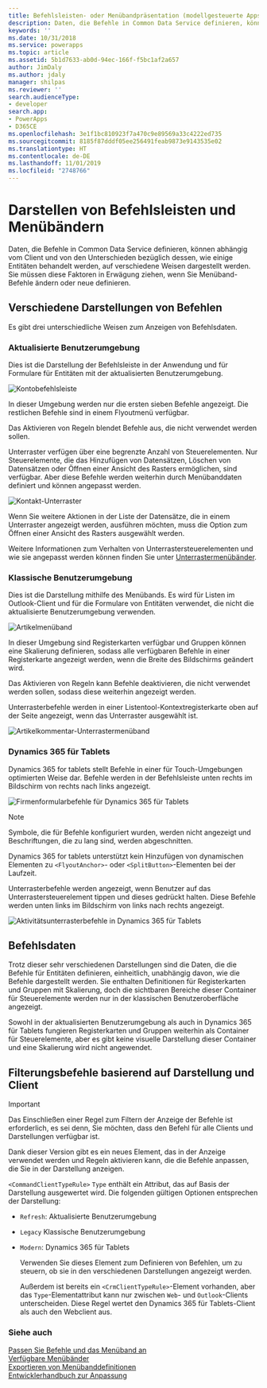 ```yaml
---
title: Befehlsleisten- oder Menübandpräsentation (modellgesteuerte Apps) | Microsoft Docs
description: Daten, die Befehle in Common Data Service definieren, können abhängig vom Client und von den Unterschieden bezüglich dessen, wie einige Entitäten behandelt werden, auf verschiedene Weisen dargestellt werden. Sie müssen diese Faktoren in Erwägung ziehen, wenn Sie Menüband-Befehle ändern oder neue definieren.
keywords: ''
ms.date: 10/31/2018
ms.service: powerapps
ms.topic: article
ms.assetid: 5b1d7633-ab0d-94ec-166f-f5bc1af2a657
author: JimDaly
ms.author: jdaly
manager: shilpas
ms.reviewer: ''
search.audienceType:
- developer
search.app:
- PowerApps
- D365CE
ms.openlocfilehash: 3e1f1bc810923f7a470c9e89569a33c4222ed735
ms.sourcegitcommit: 8185f87dddf05ee256491feab9873e9143535e02
ms.translationtype: HT
ms.contentlocale: de-DE
ms.lasthandoff: 11/01/2019
ms.locfileid: "2748766"
---
```

# <a name="command-bar-or-ribbon-presentation"></a>Darstellen von Befehlsleisten und Menübändern

<!-- https://docs.microsoft.com/dynamics365/customer-engagement/developer/customize-dev/command-bar-ribbon-presentation -->

Daten, die Befehle in Common Data Service definieren, können abhängig vom Client und von den Unterschieden bezüglich dessen, wie einige Entitäten behandelt werden, auf verschiedene Weisen dargestellt werden. Sie müssen diese Faktoren in Erwägung ziehen, wenn Sie Menüband-Befehle ändern oder neue definieren.
  
<a name="BKMK_DifferentPresentations"></a>   
## <a name="different-presentations-of-commands"></a>Verschiedene Darstellungen von Befehlen  
 Es gibt drei unterschiedliche Weisen zum Anzeigen von Befehlsdaten.  
  
### <a name="updated-user-experience"></a>Aktualisierte Benutzerumgebung  
 Dies ist die Darstellung der Befehlsleiste in der Anwendung und für Formulare für Entitäten mit der aktualisierten Benutzerumgebung.  
  
 ![Kontobefehlsleiste](media/customization-account-grid-command-bar.PNG "Kontobefehlsleiste in Dynamics 365")
  
 In dieser Umgebung werden nur die ersten sieben Befehle angezeigt. Die restlichen Befehle sind in einem Flyoutmenü verfügbar.  
  
 Das Aktivieren von Regeln blendet Befehle aus, die nicht verwendet werden sollen.  
  
 Unterraster verfügen über eine begrenzte Anzahl von Steuerelementen. Nur Steuerelemente, die das Hinzufügen von Datensätzen, Löschen von Datensätzen oder Öffnen einer Ansicht des Rasters ermöglichen, sind verfügbar. Aber diese Befehle werden weiterhin durch Menübanddaten definiert und können angepasst werden.  
  
 ![Kontakt-Unterraster](media/customization-contract-subgrid.PNG "Kontaktunterraster in Dynamics 365")  
  
 Wenn Sie weitere Aktionen in der Liste der Datensätze, die in einem Unterraster angezeigt werden, ausführen möchten, muss die Option zum Öffnen einer Ansicht des Rasters ausgewählt werden.  
  
 Weitere Informationen zum Verhalten von Unterrastersteuerelementen und wie sie angepasst werden können finden Sie unter [Unterrastermenübänder](/dynamics365/customer-engagement/developer/customize-dev/ribbons-available-microsoft-dynamics-365#BKMK_SubGridRibbons).  
  
### <a name="classic-user-experience"></a>Klassische Benutzerumgebung  
 Dies ist die Darstellung mithilfe des Menübands. Es wird für Listen im Outlook-Client und für die Formulare von Entitäten verwendet, die nicht die aktualisierte Benutzerumgebung verwenden.  
  
 ![Artikelmenüband](media/customization-article-ribbon.PNG "Artikelmenüband in Dynamics 365")  
  
 In dieser Umgebung sind Registerkarten verfügbar und Gruppen können eine Skalierung definieren, sodass alle verfügbaren Befehle in einer Registerkarte angezeigt werden, wenn die Breite des Bildschirms geändert wird.  
  
 Das Aktivieren von Regeln kann Befehle deaktivieren, die nicht verwendet werden sollen, sodass diese weiterhin angezeigt werden.  
  
 Unterrasterbefehle werden in einer Listentool-Kontextregisterkarte oben auf der Seite angezeigt, wenn das Unterraster ausgewählt ist.  
  
 ![Artikelkommentar-Unterrastermenüband](media/customization-article-comments-subgrid-ribbon.PNG "Artikelkommentar-Unterrastermenüband in Dynamics 365")  
  
<a name="BKMK_CRMForTablets"></a>   
### <a name="dynamics-365-for-tablets"></a>Dynamics 365 für Tablets  
 Dynamics 365 for tablets stellt Befehle in einer für Touch-Umgebungen optimierten Weise dar. Befehle werden in der Befehlsleiste unten rechts im Bildschirm von rechts nach links angezeigt.  
  
 ![Firmenformularbefehle für Dynamics 365 für Tablets](media/customization-nobile-app-account-form-command.PNG "Firmenformularbefehle für Dynamics 365 für Tablets")  
  
> [!NOTE]
>  Symbole, die für Befehle konfiguriert wurden, werden nicht angezeigt und Beschriftungen, die zu lang sind, werden abgeschnitten.  
> 
> Dynamics 365 for tablets unterstützt kein Hinzufügen von dynamischen Elementen zu `<FlyoutAnchor>`- oder `<SplitButton>`-Elementen bei der Laufzeit.  
  
 Unterrasterbefehle werden angezeigt, wenn Benutzer auf das Unterrastersteuerelement tippen und dieses gedrückt halten. Diese Befehle werden unten links im Bildschirm von links nach rechts angezeigt.  
  
 ![Aktivitätsunterrasterbefehle in Dynamics 365 für Tablets](media/customization-mobile-app-activity-subgrid.PNG "Aktivitätsunterrasterbefehle in Dynamics 365 für Tablets")  
  
<a name="BKMK_CommandData"></a>   
## <a name="command-data"></a>Befehlsdaten  
 Trotz dieser sehr verschiedenen Darstellungen sind die Daten, die die Befehle für Entitäten definieren, einheitlich, unabhängig davon, wie die Befehle dargestellt werden. Sie enthalten Definitionen für Registerkarten und Gruppen mit Skalierung, doch die sichtbaren Bereiche dieser Container für Steuerelemente werden nur in der klassischen Benutzeroberfläche angezeigt.  
  
 Sowohl in der aktualisierten Benutzerumgebung als auch in Dynamics 365 für Tablets fungieren Registerkarten und Gruppen weiterhin als Container für Steuerelemente, aber es gibt keine visuelle Darstellung dieser Container und eine Skalierung wird nicht angewendet.  
  
<a name="BKMK_FilteringCommands"></a>   
## <a name="filtering-commands-based-on-presentation-and-client"></a>Filterungsbefehle basierend auf Darstellung und Client  
  
> [!IMPORTANT]
>  Das Einschließen einer Regel zum Filtern der Anzeige der Befehle ist erforderlich, es sei denn, Sie möchten, dass den Befehl für alle Clients und Darstellungen verfügbar ist.  
  
 Dank dieser Version gibt es ein neues Element, das in der Anzeige verwendet werden und Regeln aktivieren kann, die die Befehle anpassen, die Sie in der Darstellung anzeigen.  
  
 `<CommandClientTypeRule>` `Type` enthält ein Attribut, das auf Basis der Darstellung ausgewertet wird. Die folgenden gültigen Optionen entsprechen der Darstellung:  
  
- `Refresh`: Aktualisierte Benutzerumgebung  
  
- `Legacy` Klassische Benutzerumgebung  
  
- `Modern`: Dynamics 365 für Tablets  
  
  Verwenden Sie dieses Element zum Definieren von Befehlen, um zu steuern, ob sie in den verschiedenen Darstellungen angezeigt werden.  
  
  Außerdem ist bereits ein `<CrmClientTypeRule>`-Element vorhanden, aber das `Type`-Elementattribut kann nur zwischen `Web`- und `Outlook`-Clients unterscheiden. Diese Regel wertet den Dynamics 365 für Tablets-Client als auch den Webclient aus.  
  
### <a name="see-also"></a>Siehe auch  
 [Passen Sie Befehle und das Menüband an](customize-commands-ribbon.md)   
 [Verfügbare Menübänder](/dynamics365/customer-engagement/developer/customize-dev/ribbons-available-microsoft-dynamics-365)   
 [Exportieren von Menübanddefinitionen](export-ribbon-definitions.md)   
 [Entwicklerhandbuch zur Anpassung](/dynamics365/customer-engagement/developer/customize-dev/customize-applications)

